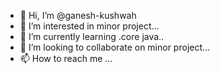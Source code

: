 - 👋 Hi, I’m @ganesh-kushwah
- 👀 I’m interested in minor project...
- 🌱 I’m currently learning .core java..
- 💞️ I’m looking to collaborate on minor project...
- 📫 How to reach me ...

<!---
ganesh-kushwah/ganesh-kushwah is a ✨ special ✨ repository because its `README.md` (this file) appears on your GitHub profile.
You can click the Preview link to take a look at your changes.
--->
